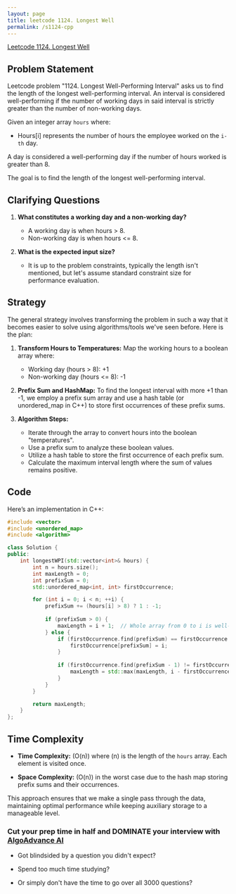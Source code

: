 ```yaml
---
layout: page
title: leetcode 1124. Longest Well
permalink: /s1124-cpp
---
```

[Leetcode 1124. Longest Well](https://algoadvance.github.io/algoadvance/l1124)
## Problem Statement

Leetcode problem "1124. Longest Well-Performing Interval" asks us to find the length of the longest well-performing interval. An interval is considered well-performing if the number of working days in said interval is strictly greater than the number of non-working days.

Given an integer array `hours` where:

- Hours[i] represents the number of hours the employee worked on the `i-th` day.

A day is considered a well-performing day if the number of hours worked is greater than 8.

The goal is to find the length of the longest well-performing interval.

## Clarifying Questions

1. **What constitutes a working day and a non-working day?**
   - A working day is when hours > 8. 
   - Non-working day is when hours <= 8.

2. **What is the expected input size?**
   - It is up to the problem constraints, typically the length isn't mentioned, but let's assume standard constraint size for performance evaluation.

## Strategy

The general strategy involves transforming the problem in such a way that it becomes easier to solve using algorithms/tools we've seen before. Here is the plan:

1. **Transform Hours to Temperatures:**
   Map the working hours to a boolean array where:
   - Working day (hours > 8): +1
   - Non-working day (hours <= 8): -1

2. **Prefix Sum and HashMap:**
   To find the longest interval with more +1 than -1, we employ a prefix sum array and use a hash table (or unordered_map in C++) to store first occurrences of these prefix sums.

3. **Algorithm Steps:**
   - Iterate through the array to convert hours into the boolean "temperatures".
   - Use a prefix sum to analyze these boolean values.
   - Utilize a hash table to store the first occurrence of each prefix sum.
   - Calculate the maximum interval length where the sum of values remains positive.

## Code

Here’s an implementation in C++:

```cpp
#include <vector>
#include <unordered_map>
#include <algorithm>

class Solution {
public:
    int longestWPI(std::vector<int>& hours) {
        int n = hours.size();
        int maxLength = 0;
        int prefixSum = 0;
        std::unordered_map<int, int> firstOccurrence;

        for (int i = 0; i < n; ++i) {
            prefixSum += (hours[i] > 8) ? 1 : -1;
            
            if (prefixSum > 0) {
                maxLength = i + 1;  // Whole array from 0 to i is well-performing
            } else {
                if (firstOccurrence.find(prefixSum) == firstOccurrence.end()) {
                    firstOccurrence[prefixSum] = i;
                }
                
                if (firstOccurrence.find(prefixSum - 1) != firstOccurrence.end()) {
                    maxLength = std::max(maxLength, i - firstOccurrence[prefixSum - 1]);
                }
            }
        }

        return maxLength;
    }
};
```

## Time Complexity

- **Time Complexity:** \(O(n)\) where \(n\) is the length of the `hours` array. Each element is visited once.
  
- **Space Complexity:** \(O(n)\) in the worst case due to the hash map storing prefix sums and their occurrences.

This approach ensures that we make a single pass through the data, maintaining optimal performance while keeping auxiliary storage to a manageable level.


### Cut your prep time in half and DOMINATE your interview with [AlgoAdvance AI](https://algoAdvance.com)

- Got blindsided by a question you didn't expect?

- Spend too much time studying?

- Or simply don't have the time to go over all 3000 questions?

